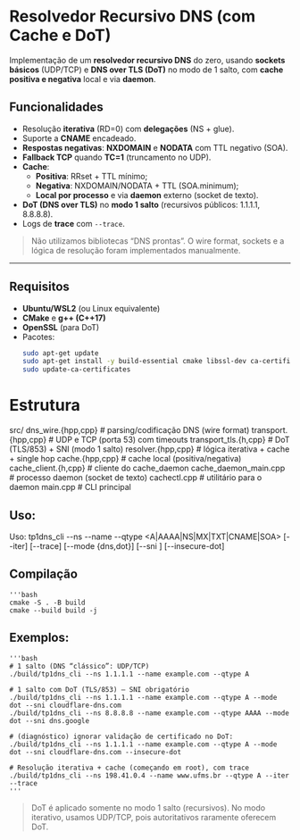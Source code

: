 # Resolvedor Recursivo DNS (com Cache e DoT)

Implementação de um **resolvedor recursivo DNS** do zero, usando **sockets básicos** (UDP/TCP) e **DNS over TLS (DoT)** no modo de 1 salto, com **cache positiva e negativa** local e via **daemon**.

## Funcionalidades
- Resolução **iterativa** (RD=0) com **delegações** (NS + glue).
- Suporte a **CNAME** encadeado.
- **Respostas negativas**: **NXDOMAIN** e **NODATA** com TTL negativo (SOA).
- **Fallback TCP** quando **TC=1** (truncamento no UDP).
- **Cache**:
  - **Positiva**: RRset + TTL mínimo;
  - **Negativa**: NXDOMAIN/NODATA + TTL (SOA.minimum);
  - **Local por processo** e via **daemon** externo (socket de texto).
- **DoT (DNS over TLS)** no **modo 1 salto** (recursivos públicos: 1.1.1.1, 8.8.8.8).
- Logs de **trace** com `--trace`.

> Não utilizamos bibliotecas “DNS prontas”. O wire format, sockets e a lógica de resolução foram implementados manualmente.

---

## Requisitos

- **Ubuntu/WSL2** (ou Linux equivalente)
- **CMake** e **g++ (C++17)**
- **OpenSSL** (para DoT)
- Pacotes:
  ```bash
  sudo apt-get update
  sudo apt-get install -y build-essential cmake libssl-dev ca-certificates
  sudo update-ca-certificates

# Estrutura
src/
  dns_wire.{hpp,cpp}      # parsing/codificação DNS (wire format)
  transport.{hpp,cpp}     # UDP e TCP (porta 53) com timeouts
  transport_tls.{h,cpp}   # DoT (TLS/853) + SNI (modo 1 salto)
  resolver.{hpp,cpp}      # lógica iterativa + cache + single hop
  cache.{hpp,cpp}         # cache local (positiva/negativa)
  cache_client.{h,cpp}    # cliente do cache_daemon
  cache_daemon_main.cpp   # processo daemon (socket de texto)
  cachectl.cpp            # utilitário para o daemon
  main.cpp                # CLI principal

## Uso:
Uso: tp1dns_cli --ns <ip> --name <qname> --qtype <A|AAAA|NS|MX|TXT|CNAME|SOA>
                [--iter] [--trace] [--mode {dns,dot}] [--sni <hostname>] [--insecure-dot]

## Compilação

    '''bash
    cmake -S . -B build
    cmake --build build -j

## Exemplos:
    '''bash
    # 1 salto (DNS “clássico”: UDP/TCP)
    ./build/tp1dns_cli --ns 1.1.1.1 --name example.com --qtype A

    # 1 salto com DoT (TLS/853) — SNI obrigatório
    ./build/tp1dns_cli --ns 1.1.1.1 --name example.com --qtype A --mode dot --sni cloudflare-dns.com
    ./build/tp1dns_cli --ns 8.8.8.8 --name example.com --qtype AAAA --mode dot --sni dns.google

    # (diagnóstico) ignorar validação de certificado no DoT:
    ./build/tp1dns_cli --ns 1.1.1.1 --name example.com --qtype A --mode dot --sni cloudflare-dns.com --insecure-dot

    # Resolução iterativa + cache (começando em root), com trace
    ./build/tp1dns_cli --ns 198.41.0.4 --name www.ufms.br --qtype A --iter --trace
    '''
> DoT é aplicado somente no modo 1 salto (recursivos). No modo iterativo, usamos UDP/TCP, pois autoritativos raramente oferecem DoT.
